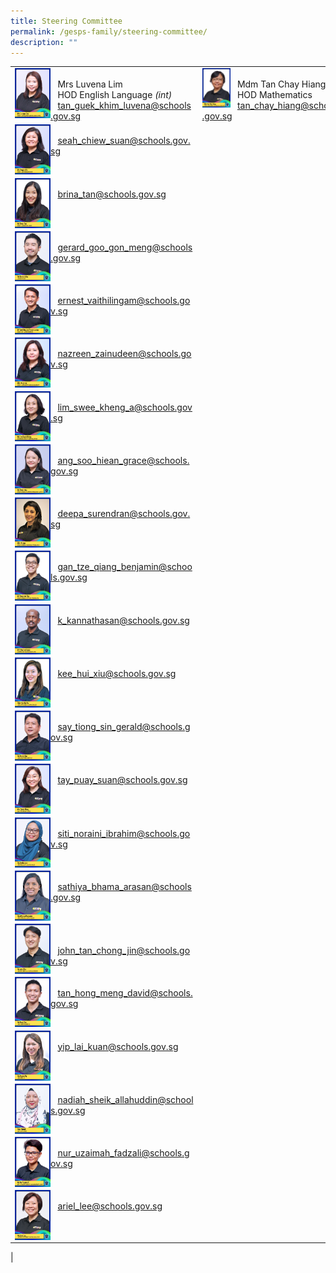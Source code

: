 ```yaml
---
title: Steering Committee
permalink: /gesps-family/steering-committee/
description: ""
---
```

|  |  |
|---|---|
<img src="/images/mrs%20luvena%20lim%202.jpg" align="left" style="width:20%"><br>&nbsp;&nbsp;&nbsp;Mrs Luvena Lim<br>&nbsp;&nbsp;&nbsp;HOD English Language *(int)*<br>&nbsp;&nbsp;&nbsp;[tan_guek_khim_luvena@schools.gov.sg](mailto:Tan_Guek_Khim_Luvena@schools.gov.sg)|<img src="/images/mdm%20tan%20chay%20hiang.jpg" align="left" style="width:20%"><br>&nbsp;&nbsp;&nbsp;Mdm Tan Chay Hiang<br>&nbsp;&nbsp;&nbsp;HOD Mathematics<br>&nbsp;&nbsp;&nbsp;[tan_chay_hiang@schools.gov.sg](mailto:tan_chay_hiang@schools.gov.sg)|
<img src="/images/mrs%20angela%20ho%202.jpg" align="left" style="width:20%"><br>&nbsp;&nbsp;&nbsp;[seah_chiew_suan@schools.gov.sg](mailto:Seah_Chiew_Suan@schools.gov.sg)|
|<img src="/images/ms%20brina%20tan%20(2).jpg" align="left" style="width:20%"><br>&nbsp;&nbsp;&nbsp;[brina_tan@schools.gov.sg](mailto:brina_tan@schools.gov.sg)|
<img src="/images/mr%20gerard%20woo.jpg" align="left" style="width:20%"><br>&nbsp;&nbsp;&nbsp;[gerard_goo_gon_meng@schools.gov.sg](mailto:Gerard_Woo_Hon_meng)|
<img src="/images/mr%20vaithilingam%20ernest%20junior%202.jpg" align="left" style="width:20%"><br>&nbsp;&nbsp;&nbsp;[ernest_vaithilingam@schools.gov.sg](mailto:Ernest_Vaithilingam@schools.gov.sg)|
<img src="/images/mdm%20nazreen%202.jpg" align="left" style="width:20%"><br>&nbsp;&nbsp;&nbsp;[nazreen_zainudeen@schools.gov.sg](mailto:Nazreen_Zainudeen@schools.gov.sg)|
<img src="/images/ms%20lim%20swee%20kheng%202.jpg" align="left" style="width:20%"><br>&nbsp;&nbsp;&nbsp;[lim_swee_kheng_a@schools.gov.sg](mailto:lim_swee_kheng_a@schools.gov.sg)|
<img src="/images/ms%20grace%20ang.jpg" align="left" style="width:20%"><br>&nbsp;&nbsp;&nbsp;[ang_soo_hiean_grace@schools.gov.sg](mailto:ang_soo_hiean_grace@schools.gov.sg)|
<img src="/images/mdm%20deepa%20(2).jpg" align="left" style="width:20%"><br>&nbsp;&nbsp;&nbsp;[deepa_surendran@schools.gov.sg](mailto:Deepa_Surendran@schools.gov.sg)|
<img src="/images/mr%20benjamin%20gan%20(2).jpg" align="left" style="width:20%"><br>&nbsp;&nbsp;&nbsp;[gan_tze_qiang_benjamin@schools.gov.sg](mailto:gan_tze_qiang_benjamin@schools.gov.sg)|
<img src="/images/mr%20k%20kannathasan%20(2).jpg" align="left" style="width:20%"><br>&nbsp;&nbsp;&nbsp;[k_kannathasan@schools.gov.sg](mailto:K_Kannathasan@schools.gov.sg)|
<img src="/images/mdm%20kee%20hui%20xiu.jpg" align="left" style="width:20%"><br>&nbsp;&nbsp;&nbsp;[kee_hui_xiu@schools.gov.sg](mailto:kee_hui_xiu@schools.gov.sg)|
<img src="/images/mr%20gerald%20say-amended.jpg" align="left" style="width:20%"><br>&nbsp;&nbsp;&nbsp;[say_tiong_sin_gerald@schools.gov.sg](mailto:say_tiong_sin_gerald@schools.gov.sg)|
<img src="/images/mrs%20carol%20wong%202.jpg" align="left" style="width:20%"><br>&nbsp;&nbsp;&nbsp;[tay_puay_suan@schools.gov.sg](mailto:tay_puay_suan@schools.gov.sg)|
<img src="/images/ms%20siti%20noraini-amended.jpg" align="left" style="width:20%"><br>&nbsp;&nbsp;&nbsp;[siti_noraini_ibrahim@schools.gov.sg](mailto:siti_noraini_ibrahim@schools.gov.sg)|
<img src="/images/mrs%20bhama%20puravalan.jpg" align="left" style="width:20%"><br>&nbsp;&nbsp;&nbsp;[sathiya_bhama_arasan@schools.gov.sg](mailto:sathiya_bhama_arasan@schools.gov.sg)|
<img src="/images/mr%20john%20tan-amended.jpg" align="left" style="width:20%"><br><br>&nbsp;&nbsp;&nbsp;[john_tan_chong_jin@schools.gov.sg](mailto:john_tan_chong_jin@schools.gov.sg)|
<img src="/images/mr%20david%20tan.jpg" align="left" style="width:20%"><br>&nbsp;&nbsp;&nbsp;[tan_hong_meng_david@schools.gov.sg](mailto:tan_hong_meng_david@schools.gov.sg)|
<img src="/images/ms%20regina%20yip.jpg" align="left" style="width:20%"><br>&nbsp;&nbsp;&nbsp;[yip_lai_kuan@schools.gov.sg](mailto:yip_lai_kuan@schools.gov.sg)|
<img src="/images/mdm%20nadiah%20(2).jpg" align="left" style="width:20%"><br>&nbsp;&nbsp;&nbsp;[nadiah_sheik_allahuddin@schools.gov.sg](mailto:nadiah_sheik_allahuddin@schools.gov.sg)|
<img src="/images/ms%20nur'uzaimah.jpg" align="left" style="width:20%"><br>&nbsp;&nbsp;&nbsp;[nur_uzaimah_fadzali@schools.gov.sg](mailto:nur_uzaimah_fadzali@schools.gov.sg)|
|<img src="/images/ms%20ariel%20lee.jpg" align="left" style="width:20%"><br>&nbsp;&nbsp;&nbsp;[ariel_lee@schools.gov.sg](mailto:ariel_lee@schools.gov.sg)
|